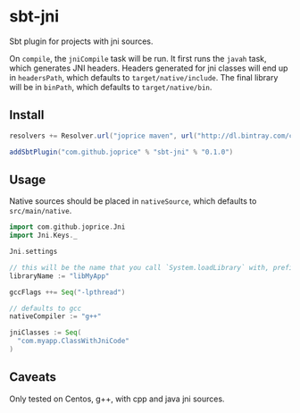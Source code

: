 sbt-jni
=======

Sbt plugin for projects with jni sources. 

On `compile`, the `jniCompile` task will be run. It first runs the `javah` task, which generates JNI headers. Headers generated for jni classes will end up in `headersPath`, which defaults to `target/native/include`. The final library will be in `binPath`, which defaults to `target/native/bin`.


Install
--------

```scala
resolvers += Resolver.url("joprice maven", url("http://dl.bintray.com/content/joprice/maven"))(Resolver.ivyStylePatterns)

addSbtPlugin("com.github.joprice" % "sbt-jni" % "0.1.0")
```

Usage
--------

Native sources should be placed in `nativeSource`, which defaults to `src/main/native`.

```scala
import com.github.joprice.Jni
import Jni.Keys._

Jni.settings

// this will be the name that you call `System.loadLibrary` with, prefixed with "lib"
libraryName := "libMyApp"

gccFlags ++= Seq("-lpthread")

// defaults to gcc
nativeCompiler := "g++"

jniClasses := Seq(
  "com.myapp.ClassWithJniCode"
)
```

Caveats
-----
Only tested on Centos, g++, with cpp and java jni sources.




